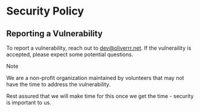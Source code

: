 # Security Policy

## Reporting a Vulnerability

To report a vulnerability, reach out to <a href="mailto:dev@oliverrr.net?subject='(IMPORTANT) Vulnerability Report - Black Archives Sweden'">dev@oliverrr.net</a>. If the vulneraility is accepted, please expect some potential questions.

> [!NOTE]
> We are a non-profit organization maintained by volunteers that may not have the time to address the vulnerability.

Rest assured that we will make time for this once we get the time - security is important to us.
